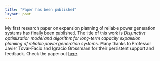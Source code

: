 ```yaml
---
title: "Paper has been published"
layout: post
---
```


My first research paper on expansion planning of reliable power generation systems has finally been published. The title of this work is *Disjunctive optimization model and algorithm for long-term capacity expansion planning of reliable power generation systems*. Many thanks to Professor Javier Tovar-Facio and Ignacio Grossmann for their persistent support and feedback. Check the paper out [here](https://www.sciencedirect.com/science/article/pii/S0098135423001138).
